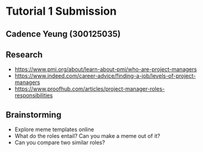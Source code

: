 # Tutorial 1 Submission
## Cadence Yeung (300125035)

## Research
- https://www.pmi.org/about/learn-about-pmi/who-are-project-managers
- https://www.indeed.com/career-advice/finding-a-job/levels-of-project-managers
- https://www.proofhub.com/articles/project-manager-roles-responsibilities

## Brainstorming
- Explore meme templates online
- What do the roles entail? Can you make a meme out of it?
- Can you compare two similar roles?